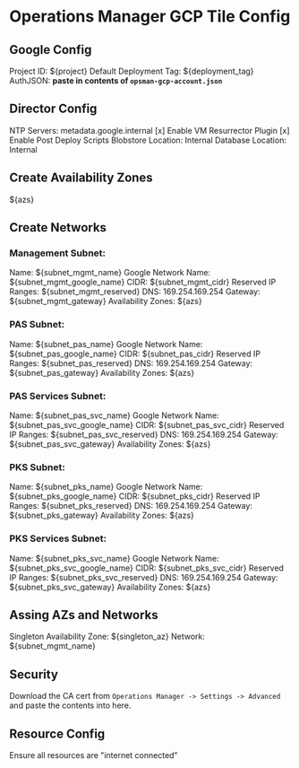 # Operations Manager GCP Tile Config

## Google Config

Project ID: ${project}
Default Deployment Tag: ${deployment_tag}
AuthJSON: __paste in contents of `opsman-gcp-account.json`__

## Director Config

NTP Servers: metadata.google.internal
[x] Enable VM Resurrector Plugin
[x] Enable Post Deploy Scripts
Blobstore Location: Internal
Database Location: Internal

## Create Availability Zones

${azs}

## Create Networks

### Management Subnet:

Name: ${subnet_mgmt_name}
Google Network Name: ${subnet_mgmt_google_name}
CIDR: ${subnet_mgmt_cidr}
Reserved IP Ranges: ${subnet_mgmt_reserved}
DNS: 169.254.169.254
Gateway: ${subnet_mgmt_gateway}
Availability Zones: ${azs}

### PAS Subnet:

Name: ${subnet_pas_name}
Google Network Name: ${subnet_pas_google_name}
CIDR: ${subnet_pas_cidr}
Reserved IP Ranges: ${subnet_pas_reserved}
DNS: 169.254.169.254
Gateway: ${subnet_pas_gateway}
Availability Zones: ${azs}

### PAS Services Subnet:

Name: ${subnet_pas_svc_name}
Google Network Name: ${subnet_pas_svc_google_name}
CIDR: ${subnet_pas_svc_cidr}
Reserved IP Ranges: ${subnet_pas_svc_reserved}
DNS: 169.254.169.254
Gateway: ${subnet_pas_svc_gateway}
Availability Zones: ${azs}

### PKS Subnet:

Name: ${subnet_pks_name}
Google Network Name: ${subnet_pks_google_name}
CIDR: ${subnet_pks_cidr}
Reserved IP Ranges: ${subnet_pks_reserved}
DNS: 169.254.169.254
Gateway: ${subnet_pks_gateway}
Availability Zones: ${azs}

### PKS Services Subnet:

Name: ${subnet_pks_svc_name}
Google Network Name: ${subnet_pks_svc_google_name}
CIDR: ${subnet_pks_svc_cidr}
Reserved IP Ranges: ${subnet_pks_svc_reserved}
DNS: 169.254.169.254
Gateway: ${subnet_pks_svc_gateway}
Availability Zones: ${azs}

## Assing AZs and Networks

Singleton Availability Zone: ${singleton_az}
Network: ${subnet_mgmt_name}

## Security

Download the CA cert from `Operations Manager -> Settings -> Advanced` and paste the contents into here.

## Resource Config

Ensure all resources are "internet connected"